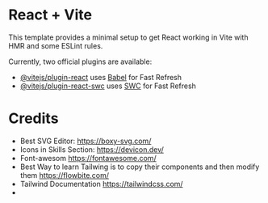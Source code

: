 # React + Vite

This template provides a minimal setup to get React working in Vite with HMR and some ESLint rules.

Currently, two official plugins are available:

- [@vitejs/plugin-react](https://github.com/vitejs/vite-plugin-react/blob/main/packages/plugin-react/README.md) uses [Babel](https://babeljs.io/) for Fast Refresh
- [@vitejs/plugin-react-swc](https://github.com/vitejs/vite-plugin-react-swc) uses [SWC](https://swc.rs/) for Fast Refresh


# Credits 

- Best SVG Editor: https://boxy-svg.com/
- Icons in Skills Section: https://devicon.dev/
- Font-awesom https://fontawesome.com/
- Best Way to learn Tailwing is to copy their components and then modify them https://flowbite.com/
- Tailwind Documentation https://tailwindcss.com/
- 